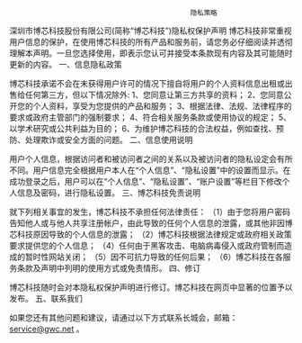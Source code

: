 
                                                 隐私策略
深圳市博芯科技股份有限公司(简称“博芯科技”)隐私权保护声明
博芯科技非常重视用户信息的保护，在使用博芯科技的所有产品和服务前，请您务必仔细阅读并透彻理解本声明。一旦您选择使用，即表示您认可并接受本条款现有内容及其可能随时更新的内容。
一、信息隐私政策

博芯科技承诺不会在未获得用户许可的情况下擅自将用户的个人资料信息出租或出售给任何第三方，但以下情况除外:
1、您同意让第三方共享的资料；
2、您同意公开您的个人资料，享受为您提供的产品和服务；
3、根据法律、法规、法律程序的要求或政府主管部门的强制要求；
4、符合相关服务条款或使用协议的规定；
5、以学术研究或公共利益为目的；
6、为维护博芯科技的合法权益，例如查找、预防、处理欺诈或安全方面的问题。
二、信息使用说明

用户个人信息，根据访问者和被访问者之间的关系以及被访问者的隐私设定会有所不同。用户信息完全根据用户本人在“个人信息”、“隐私设置”中的设置而显示。在成功登录之后，用户可以在“个人信息”、“隐私设置”、“账户设置”等栏目下修改个人信息及密码，进行隐私设置。
三、博芯科技免责说明

就下列相关事宜的发生，博芯科技不承担任何法律责任：
（1）由于您将用户密码告知他人或与他人共享注册帐户，由此导致的任何个人信息的泄露，或其他非因博芯科技原因导致的个人信息的泄露；
（2）博芯科技根据法律规定或政府相关政策要求提供您的个人信息；
（4）任何由于黑客攻击、电脑病毒侵入或政府管制而造成的暂时性网站关闭；
（5）因不可抗力导致的任何后果；
（6）博芯科技在各服务条款及声明中列明的使用方式或免责情形。
四、修订

博芯科技随时会对本隐私权保护声明进行修订。博芯科技在网页中显著的位置予以发布。
五、联系我们

如果您还有其他问题和建议，请通过以下方式联系长城会，邮箱：service@gwc.net 。 
